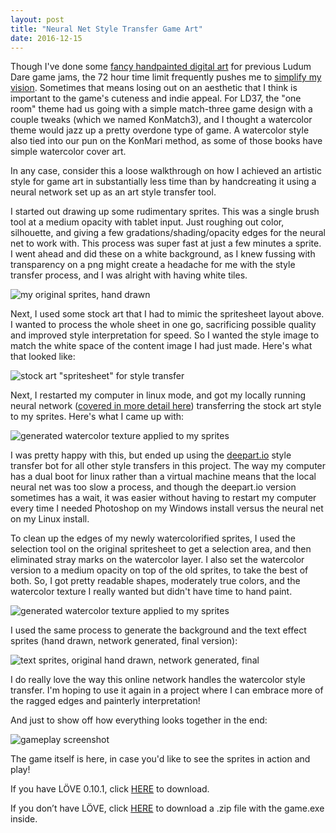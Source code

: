 ```yaml
---
layout: post
title: "Neural Net Style Transfer Game Art"
date: 2016-12-15
---
```


Though I've done some [fancy handpainted digital art](http://ludumdare.com/compo/wp-content/compo2//511439/34276-shot0-1450136954.jpg-eq-900-500.jpg) for previous Ludum Dare game jams, the 72 hour time limit frequently pushes me to [simplify my vision](http://ludumdare.com/compo/wp-content/compo2/570486/34276-shot0-1472521617.png). Sometimes that means losing out on an aesthetic that I think is important to the game's cuteness and indie appeal. For LD37, the "one room" theme had us going with a simple match-three game design with a couple tweaks (which we named KonMatch3), and I thought a watercolor theme would jazz up a pretty overdone type of game. A watercolor style also tied into our pun on the KonMari method, as some of those books have simple watercolor cover art.

In any case, consider this a loose walkthrough on how I achieved an artistic style for game art in substantially less time than by handcreating it using a neural network set up as an art style transfer tool.

I started out drawing up some rudimentary sprites. This was a single brush tool at a medium opacity with tablet input. Just roughing out color, silhouette, and giving a few gradations/shading/opacity edges for the neural net to work with. This process was super fast at just a few minutes a sprite. I went ahead and did these on a white background, as I knew fussing with transparency on a png might create a headache for me with the style transfer process, and I was alright with having white tiles.

![my original sprites, hand drawn](https://raw.githubusercontent.com/katieamazing/katieamazing.github.io/master/games/LD37/my_sprites.png)

Next, I used some stock art that I had to mimic the spritesheet layout above. I wanted to process the whole sheet in one go, sacrificing possible quality and improved style interpretation for speed. So I wanted the style image to match the white space of the content image I had just made. Here's what that looked like:

![stock art "spritesheet" for style transfer](https://raw.githubusercontent.com/katieamazing/katieamazing.github.io/master/games/LD37/stock_sprites.png)

Next, I restarted my computer in linux mode, and got my locally running neural network ([covered in more detail here](http://katieamazing.com/blog/2016/06/25/a-neural-network-art-forger-of-my-very-own)) transferring the stock art style to my sprites. Here's what I came up with:

![generated watercolor texture applied to my sprites](https://raw.githubusercontent.com/katieamazing/katieamazing.github.io/master/games/LD37/web2.jpg)

I was pretty happy with this, but ended up using the [deepart.io](http://deepart.io) style transfer bot for all other style transfers in this project. The way my computer has a dual boot for linux rather than a virtual machine means that the local neural net was too slow a process, and though the deepart.io version sometimes has a wait, it was easier without having to restart my computer every time I needed Photoshop on my Windows install versus the neural net on my Linux install.

To clean up the edges of my newly watercolorified sprites, I used the selection tool on the original spritesheet to get a selection area, and then eliminated stray marks on the watercolor layer. I also set the watercolor version to a medium opacity on top of the old sprites, to take the best of both. So, I got pretty readable shapes, moderately true colors, and the watercolor texture I really wanted but didn't have time to hand paint.

![generated watercolor texture applied to my sprites](https://raw.githubusercontent.com/katieamazing/katieamazing.github.io/master/games/LD37/finalish_sprites.png)

I used the same process to generate the background and the text effect sprites (hand drawn, network generated, final version):

![text sprites, original hand drawn, network generated, final](https://raw.githubusercontent.com/katieamazing/katieamazing.github.io/master/games/LD37/text_sprites.jpg)

I do really love the way this online network handles the watercolor style transfer. I'm hoping to use it again in a project where I can embrace more of the ragged edges and painterly interpretation!

And just to show off how everything looks together in the end:

![gameplay screenshot](https://raw.githubusercontent.com/katieamazing/katieamazing.github.io/master/games/LD37/screenshots.jpg)

The game itself is here, in case you'd like to see the sprites in action and play!

If you have LÖVE 0.10.1, click [HERE](https://github.com/katieamazing/katieamazing.github.io/raw/master/games/LD37/KonMatch3.love) to download.

If you don’t have LÖVE, click [HERE](https://github.com/katieamazing/katieamazing.github.io/raw/master/games/LD37/KonMatch3.zip) to download a .zip file with the game.exe inside.
